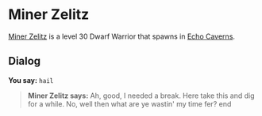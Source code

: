# Miner Zelitz



[Miner Zelitz](/npc/153066) is a level 30 Dwarf Warrior that spawns in [Echo Caverns](/zone/153).



## Dialog

**You say:** `hail`



>**Miner Zelitz says:** Ah, good, I needed a break.  Here take this and dig for a while.  No, well then what are ye wastin' my time fer?
end
